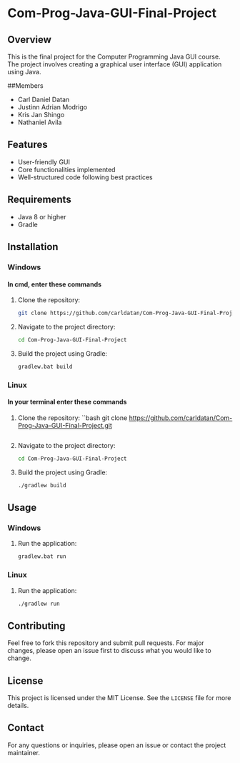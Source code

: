 # Com-Prog-Java-GUI-Final-Project

## Overview
This is the final project for the Computer Programming Java GUI course. The project involves creating a graphical user interface (GUI) application using Java.

##Members
- Carl Daniel Datan
- Justinn Adrian Modrigo
- Kris Jan Shingo
- Nathaniel Avila

## Features
- User-friendly GUI
- Core functionalities implemented
- Well-structured code following best practices

## Requirements
- Java 8 or higher
- Gradle

## Installation

### Windows
#### In cmd, enter these commands
1. Clone the repository:
    ```bash
    git clone https://github.com/carldatan/Com-Prog-Java-GUI-Final-Project.git
    ```
2. Navigate to the project directory:
    ```bash
    cd Com-Prog-Java-GUI-Final-Project
    ```
3. Build the project using Gradle:
    ```bash
    gradlew.bat build
    ```

### Linux
#### In your terminal enter these commands
1. Clone the repository:
    ``bash
    git clone https://github.com/carldatan/Com-Prog-Java-GUI-Final-Project.git
    ```
2. Navigate to the project directory:
    ```bash
    cd Com-Prog-Java-GUI-Final-Project
    ```
3. Build the project using Gradle:
    ```bash
    ./gradlew build
    ```

## Usage

### Windows
1. Run the application:
    ```bash
    gradlew.bat run
    ```

### Linux
1. Run the application:
    ```bash
    ./gradlew run
    ```

## Contributing
Feel free to fork this repository and submit pull requests. For major changes, please open an issue first to discuss what you would like to change.

## License
This project is licensed under the MIT License. See the `LICENSE` file for more details.

## Contact
For any questions or inquiries, please open an issue or contact the project maintainer.
